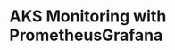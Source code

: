 # AKS Monitoring with PrometheusGrafana                                                                                                                                                                                                                                                                            
